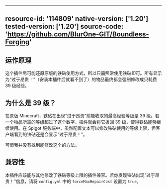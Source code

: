 <!-- resoource:info_spigot -->
---
resource-id: '114809'
native-version: ['1.20']
tested-version: ['1.20']
source-code: 'https://github.com/BlurOne-GIT/Boundless-Forging'
---

<!-- resource:description -->

## 运作原理

这个插件尽可能还原原版的铁砧使用方式，所以只需照常使用铁砧即可。所有显示为“过于昂贵！”（安装本插件后就看不到了）的物品最终都会强制修改成只耗费 39 级经验。

## 为什么是 39 级？

在原版 Minecraft，铁砧在出现“过于昂贵”前能收取的最高经验等级是 39 级。若一个物品所需的等级超过了这个数字，插件就会将它扳回 39 级，使得铁砧能够继续使用。在 Spigot 服务端中，虽然配置文本可以修改铁砧使用的等级上限，但客户端看到的铁砧还是会显示“过于昂贵！”。

可惜我并没有找到能修改这个的方法。

## 兼容性

本插件应该能与其他修改了铁砧等级上限的插件兼容。若你发现铁砧出现“过于昂贵！”信息，请将 `config.yml` 中的 `forceMaxRepairCost` 设置为 `true`。
